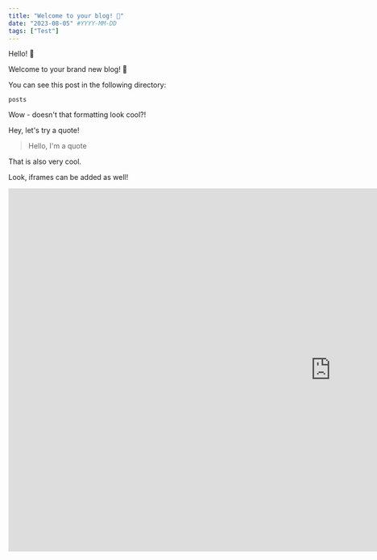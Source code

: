 ```yaml
---
title: "Welcome to your blog! 🎉"
date: "2023-08-05" #YYYY-MM-DD
tags: ["Test"]
---
```


Hello! 👋

Welcome to your brand new blog! 🎉

You can see this post in the following directory:
```
posts
```

Wow - doesn't that formatting look cool?!

Hey, let's try a quote!

> Hello, I'm a quote

That is also very cool.

Look, iframes can be added as well!

<iframe width="1280" height="720" src="https://www.youtube.com/embed/c9pQYOGIWM8" title="4K Tropical Rain Sounds & Relaxing Nature Video - Sleep/ Relax/ Study/ Meditate - Ultra HD" frameborder="0" allow="accelerometer; autoplay; clipboard-write; encrypted-media; gyroscope; picture-in-picture; web-share" allowfullscreen></iframe>
